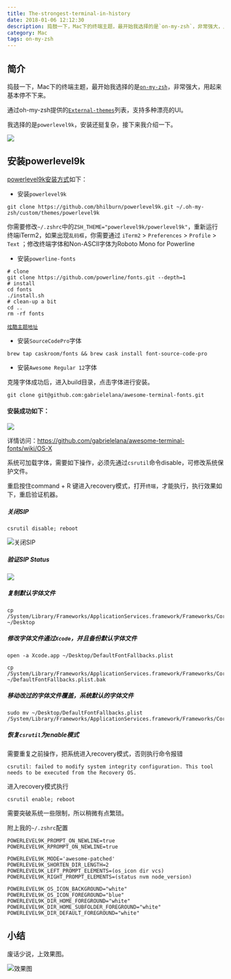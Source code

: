 ```yaml
---
title: The-strongest-terminal-in-history
date: 2018-01-06 12:12:30
description: 捣鼓一下，Mac下的终端主题，最开始我选择的是`on-my-zsh`，非常强大，用起来基本停不下来。
category: Mac
tags: on-my-zsh
---
```


## 简介

捣鼓一下，Mac下的终端主题，最开始我选择的是[`on-my-zsh`](https://github.com/robbyrussell/oh-my-zsh)，非常强大，用起来基本停不下来。

通过oh-my-zsh提供的[`External-themes`](https://github.com/robbyrussell/oh-my-zsh/wiki/External-themes)列表，支持多种漂亮的UI。

我选择的是`powerlevel9k`，安装还挺复杂，接下来我介绍一下。

![](https://camo.githubusercontent.com/31da002de611cfef95f6daaa8b1baedef4079703/687474703a2f2f6268696c6275726e2e6f72672f636f6e74656e742f696d616765732f323031352f30312f706c396b2d696d70726f7665642e706e67)

## 安装powerlevel9k

[powerlevel9k安装方式](https://github.com/bhilburn/powerlevel9k#installation)如下：

* 安装`powerlevel9k`

```
git clone https://github.com/bhilburn/powerlevel9k.git ~/.oh-my-zsh/custom/themes/powerlevel9k
```

你需要修改`~/.zshrc`中的`ZSH_THEME="powerlevel9k/powerlevel9k"`，重新运行终端iTerm2，如果出现`乱码框`，你需要通过 `iTerm2` > `Preferences` > `Profile` > `Text` ；修改终端字体和Non-ASCII字体为Roboto Mono for Powerline

* 安装`powerline-fonts`

```
# clone
git clone https://github.com/powerline/fonts.git --depth=1
# install
cd fonts
./install.sh
# clean-up a bit
cd ..
rm -rf fonts
```

[`炫酷主题地址`](https://github.com/bhilburn/powerlevel9k/wiki/Show-Off-Your-Config)

* 安装`SourceCodePro`字体

```
brew tap caskroom/fonts && brew cask install font-source-code-pro
```

* 安装`Awesome Regular 12`字体

克隆字体成功后，进入build目录，点击字体进行安装。
```
git clone git@github.com:gabrielelana/awesome-terminal-fonts.git
```

#### 安装成功如下：

![](https://cloud.githubusercontent.com/assets/990216/17275518/d954bb16-56d0-11e6-9a1d-a7d89b86ae1a.png)

详情访问：https://github.com/gabrielelana/awesome-terminal-fonts/wiki/OS-X

系统可加载字体，需要如下操作，必须先通过`csrutil`命令disable，可修改系统保护文件。

重启按住command + R 键进入recovery模式，打开`终端`，才能执行，执行效果如下，重启验证机器。

##### 关闭SIP
```
csrutil disable; reboot
```

![关闭SIP](https://github.com/itweet/labs/raw/master/mac/img/csrutil-disabled.jpg)

##### 验证SIP Status

![](https://github.com/itweet/labs/raw/master/mac/img/csrutil-status.png)

##### 复制默认字体文件
```
cp /System/Library/Frameworks/ApplicationServices.framework/Frameworks/CoreText.framework/Resources/DefaultFontFallbacks.plist ~/Desktop
```

##### 修改字体文件通过`Xcode`，并且备份默认字体文件
```
open -a Xcode.app ~/Desktop/DefaultFontFallbacks.plist

cp /System/Library/Frameworks/ApplicationServices.framework/Frameworks/CoreText.framework/Resources/DefaultFontFallbacks.plist ~/DefaultFontFallbacks.plist.bak
```

##### 移动改过的字体文件覆盖，系统默认的字体文件
```
sudo mv ~/Desktop/DefaultFontFallbacks.plist /System/Library/Frameworks/ApplicationServices.framework/Frameworks/CoreText.framework/Resources/DefaultFontFallbacks.plist
```

##### 恢复`csrutil`为enable模式

需要重复之前操作，把系统进入recovery模式，否则执行命令报错
```
csrutil: failed to modify system integrity configuration. This tool needs to be executed from the Recovery OS.
```

进入recovery模式执行
```
csrutil enable; reboot
```

需要突破系统一些限制，所以稍微有点繁琐。

附上我的`~/.zshrc`配置

```
POWERLEVEL9K_PROMPT_ON_NEWLINE=true
POWERLEVEL9K_RPROMPT_ON_NEWLINE=true

POWERLEVEL9K_MODE='awesome-patched'
POWERLEVEL9K_SHORTEN_DIR_LENGTH=2
POWERLEVEL9K_LEFT_PROMPT_ELEMENTS=(os_icon dir vcs)
POWERLEVEL9K_RIGHT_PROMPT_ELEMENTS=(status nvm node_version)

POWERLEVEL9K_OS_ICON_BACKGROUND="white"
POWERLEVEL9K_OS_ICON_FOREGROUND="blue"
POWERLEVEL9K_DIR_HOME_FOREGROUND="white"
POWERLEVEL9K_DIR_HOME_SUBFOLDER_FOREGROUND="white"
POWERLEVEL9K_DIR_DEFAULT_FOREGROUND="white"
```

## 小结

废话少说，上效果图。

![效果图](https://camo.githubusercontent.com/80ec23fda88d2f445906a3502690f22827336736/687474703a2f2f692e696d6775722e636f6d2f777942565a51792e676966)

